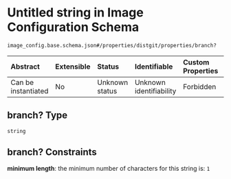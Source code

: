 # Untitled string in Image Configuration Schema

```txt
image_config.base.schema.json#/properties/distgit/properties/branch?
```



| Abstract            | Extensible | Status         | Identifiable            | Custom Properties | Additional Properties | Access Restrictions | Defined In                                                                                      |
| :------------------ | :--------- | :------------- | :---------------------- | :---------------- | :-------------------- | :------------------ | :---------------------------------------------------------------------------------------------- |
| Can be instantiated | No         | Unknown status | Unknown identifiability | Forbidden         | Allowed               | none                | [image\_config.base.schema.json\*](../out/image_config.base.schema.json "open original schema") |

## branch? Type

`string`

## branch? Constraints

**minimum length**: the minimum number of characters for this string is: `1`
